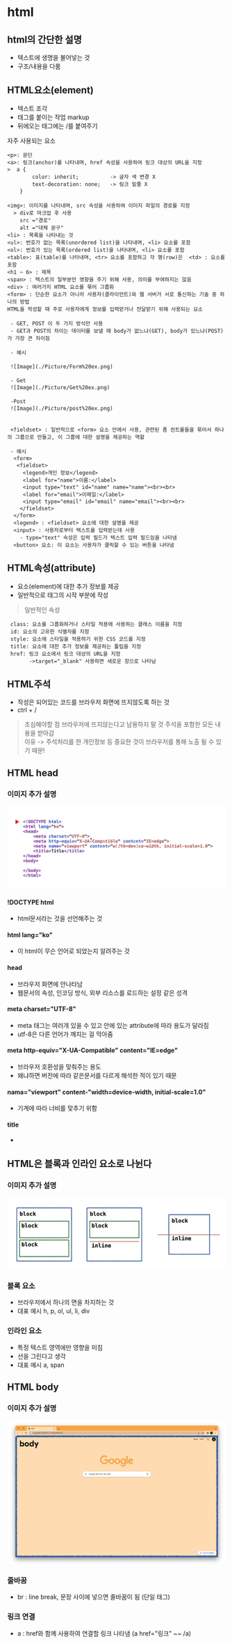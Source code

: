 # html 

## html의 간단한 설명
- 텍스트에 생명을 불어넣는 것
- 구조/내용을 다룸

## HTML요소(element)
  - 텍스트 조각
  - 태그를 붙이는 작업 markup
  - 뒤에오는 태그에는 /를 붙여주기

 자주 사용되는 요소

    <p>: 문단
    <a>: 링크(anchor)를 나타내며, href 속성을 사용하여 링크 대상의 URL을 지정
    >  a {
            color: inherit;          -> 글자 색 변경 X
            text-decoration: none;   -> 링크 밑줄 X
        }
          
    <img>: 이미지를 나타내며, src 속성을 사용하여 이미지 파일의 경로를 지정
      > div로 마크업 후 사용  
        src ="경로"  
        alt ="대체 문구"  
    <li> : 목록을 나타내는 것
    <ul>: 번호가 없는 목록(unordered list)을 나타내며, <li> 요소를 포함
    <ol>: 번호가 있는 목록(ordered list)을 나타내며, <li> 요소를 포함
    <table>: 표(table)를 나타내며, <tr> 요소를 포함하고 각 행(row)은  <td> : 요소를 포함
    <h1 ~ 6> : 제목
    <span> : 텍스트의 일부분만 영향을 주기 위해 사용, 의미를 부여하지는 않음
    <div> : 여러가지 HTML 요소를 묶어 그룹화 
    <form> : 단순한 요소가 아니라 사용자(클라이언트)와 웹 서버가 서로 통신하는 기술 중 하나의 방법
    HTML을 작성할 때 주로 사용자에게 정보를 입력받거나 전달받기 위해 사용되는 요소
  
     - GET, POST 이 두 가지 방식만 사용
     - GET과 POST의 차이는 데이터를 보낼 때 body가 없느냐(GET), body가 있느냐(POST)가 가장 큰 차이점

     - 예시
         
     ![Image](./Picture/Form%20ex.png)
          
     - Get
     ![Image](./Picture/Get%20ex.png)

     -Post
     ![Image](./Picture/post%20ex.png)


     <fieldset> : 일반적으로 <form> 요소 안에서 사용, 관련된 폼 컨트롤들을 묶어서 하나의 그룹으로 만들고, 이 그룹에 대한 설명을 제공하는 역할

     - 예시
      <form>
       <fieldset>
         <legend>개인 정보</legend>
         <label for="name">이름:</label>
         <input type="text" id="name" name="name"><br><br>
         <label for="email">이메일:</label>
         <input type="email" id="email" name="email"><br><br>
        </fieldset>
      </form>
      <legend> : <fieldset> 요소에 대한 설명을 제공
      <input> : 사용자로부터 텍스트를 입력받는데 사용
        - type="text" 속성은 입력 필드가 텍스트 입력 필드임을 나타냄
      <button> 요소: 이 요소는 사용자가 클릭할 수 있는 버튼을 나타냄

  
## HTML속성(attribute)
  - 요소(element)에 대한 추가 정보를 제공
  - 일반적으로 태그의 시작 부분에 작성

> 일반적인 속성

     class: 요소를 그룹화하거나 스타일 적용에 사용하는 클래스 이름을 지정
     id: 요소의 고유한 식별자를 지정
     style: 요소에 스타일을 적용하기 위한 CSS 코드를 지정
     title: 요소에 대한 추가 정보를 제공하는 툴팁을 지정
     href: 링크 요소에서 링크 대상의 URL을 지정 
           ->target="_blank" 사용하면 새로운 창으로 나타남 

## HTML주석
- 작성은 되어있는 코드를 브라우저 화면에 뜨지않도록 하는 것
- ctrl + /

> 조심해야할 점
     브라우저에 뜨지않는다고 남용하지 말 것
     주석을 포함한 모든 내용을 받아감   
     이유 -> 주석처리를 한 개인정보 등 중요한 것이 브라우저를 통해 노출 될 수 있기 때문!

## HTML head
### 이미지 추가 설명
![Image](./Picture/code.png)
#### !DOCTYPE html
- html문서라는 것을 선언해주는 것

#### html lang="ko"
- 이 html이 무슨 언어로 되었는지 알려주는 것

#### head
- 브라우저 화면에 안나타남
- 웹문서의 속성, 인코딩 방식, 외부 리소스를 로드하는 설정 같은 성격

#### meta charset="UTF-8"
- meta 태그는 여러개 있을 수 있고 안에 있는 attribute에 따라 용도가 달라짐
- utf-8은 다른 언어가 깨지는 걸 막아줌

#### meta http-equiv="X-UA-Compatible" content="IE=edge"
- 브라우저 호환성을 맞춰주는 용도
- 왜냐하면 버전에 따라 같은문서를 다르게 해석한 적이 있기 때문

#### nama="viewport" content-"width=device-width, initial-scale=1.0"
- 기계에 따라 너비를 맞추기 위함

#### title
- <title> 제목 </title>

## HTML은 블록과 인라인 요소로 나뉜다

### 이미지 추가 설명
![Image](./Picture/block.png)
### 블록 요소
- 브라우저에서 하나의 면을 차지하는 것
- 대표 예시 h, p, ol, ul, li, div

### 인라인 요소
- 특정 텍스트 영역에만 영향을 미침
- 선을 그린다고 생각
- 대표 예시 a, span

## HTML body

### 이미지 추가 설명
![IMAGE](./Picture/body.png)

### 줄바꿈
- br : line break, 문장 사이에 넣으면 줄바꿈이 됨 (단일 태그)

### 링크 연결
- a : href와 함께 사용하여 연결할 링크 나타냄 (a href="링크" ~~ /a)

